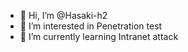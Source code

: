 - 👋 Hi, I’m @Hasaki-h2
- 👀 I’m interested in Penetration test
- 🌱 I’m currently learning Intranet attack

<!---
Hasaki-h2/Hasaki-h2 is a ✨ special ✨ repository because its `README.md` (this file) appears on your GitHub profile.
You can click the Preview link to take a look at your changes.
--->
